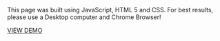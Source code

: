 This page was built using JavaScript, HTML 5 and CSS. For best results, please use a Desktop computer and Chrome Browser!
<p><p/>
<a href="https://jmeboji.github.io/Picture-in-Picture">VIEW DEMO<a/>
